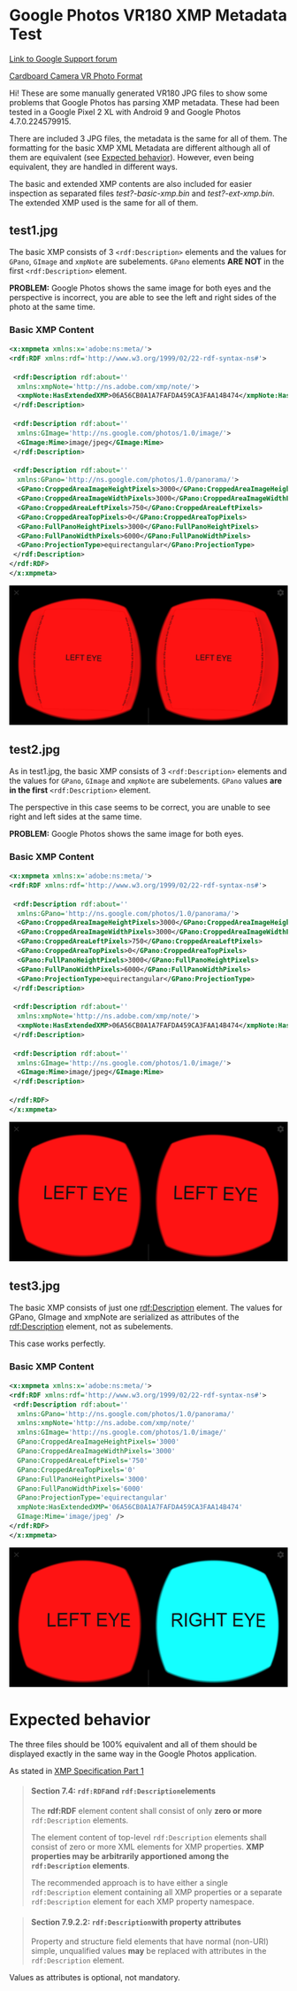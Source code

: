 
# Google Photos VR180 XMP Metadata Test

[Link to Google Support forum](https://support.google.com/photos/thread/935320?hl=en)

[Cardboard Camera VR Photo Format](https://developers.google.com/vr/reference/cardboard-camera-vr-photo-format)

Hi! These are some manually generated VR180 JPG files to show some problems that Google Photos has parsing XMP metadata. These had been tested in a Google Pixel 2 XL with Android 9 and Google Photos 4.7.0.224579915.

There are included 3 JPG files, the metadata is the same for all of them. The formatting for the basic XMP XML Metadata are different although all of them are equivalent (see [Expected behavior](#expected-behavior)). However, even being equivalent, they are handled in different ways.

The basic and extended XMP contents are also included for easier inspection as separated files _test?-basic-xmp.bin_ and _test?-ext-xmp.bin_. The extended XMP used is the same for all of them.

## test1.jpg
The basic XMP consists of 3 `<rdf:Description>` elements and the values for `GPano`, `GImage` and `xmpNote` are subelements. `GPano` elements **ARE NOT** in the first `<rdf:Description>` element.

**PROBLEM:** Google Photos shows the same image for both eyes and the perspective is incorrect, you are able to see the left and right sides of the photo at the same time.

### Basic XMP Content
```xml
<x:xmpmeta xmlns:x='adobe:ns:meta/'>
<rdf:RDF xmlns:rdf='http://www.w3.org/1999/02/22-rdf-syntax-ns#'>

 <rdf:Description rdf:about=''
  xmlns:xmpNote='http://ns.adobe.com/xmp/note/'>
  <xmpNote:HasExtendedXMP>06A56CB0A1A7FAFDA459CA3FAA14B474</xmpNote:HasExtendedXMP>
 </rdf:Description>

 <rdf:Description rdf:about=''
  xmlns:GImage='http://ns.google.com/photos/1.0/image/'>
  <GImage:Mime>image/jpeg</GImage:Mime>
 </rdf:Description>

 <rdf:Description rdf:about=''
  xmlns:GPano='http://ns.google.com/photos/1.0/panorama/'>
  <GPano:CroppedAreaImageHeightPixels>3000</GPano:CroppedAreaImageHeightPixels>
  <GPano:CroppedAreaImageWidthPixels>3000</GPano:CroppedAreaImageWidthPixels>
  <GPano:CroppedAreaLeftPixels>750</GPano:CroppedAreaLeftPixels>
  <GPano:CroppedAreaTopPixels>0</GPano:CroppedAreaTopPixels>
  <GPano:FullPanoHeightPixels>3000</GPano:FullPanoHeightPixels>
  <GPano:FullPanoWidthPixels>6000</GPano:FullPanoWidthPixels>
  <GPano:ProjectionType>equirectangular</GPano:ProjectionType>
 </rdf:Description>
</rdf:RDF>
</x:xmpmeta>
```

![Left and right side are visible at the same time](test1-google-photos-screenshot.jpg)

## test2.jpg
As in test1.jpg, the basic XMP consists of 3 `<rdf:Description>` elements and the values for `GPano`, `GImage` and `xmpNote` are subelements. `GPano` values **are in the first** `<rdf:Description>` element.

The perspective in this case seems to be correct, you are unable to see right and left sides at the same time.

**PROBLEM:** Google Photos shows the same image for both eyes.

### Basic XMP Content
```xml
<x:xmpmeta xmlns:x='adobe:ns:meta/'>
<rdf:RDF xmlns:rdf='http://www.w3.org/1999/02/22-rdf-syntax-ns#'>

 <rdf:Description rdf:about=''
  xmlns:GPano='http://ns.google.com/photos/1.0/panorama/'>
  <GPano:CroppedAreaImageHeightPixels>3000</GPano:CroppedAreaImageHeightPixels>
  <GPano:CroppedAreaImageWidthPixels>3000</GPano:CroppedAreaImageWidthPixels>
  <GPano:CroppedAreaLeftPixels>750</GPano:CroppedAreaLeftPixels>
  <GPano:CroppedAreaTopPixels>0</GPano:CroppedAreaTopPixels>
  <GPano:FullPanoHeightPixels>3000</GPano:FullPanoHeightPixels>
  <GPano:FullPanoWidthPixels>6000</GPano:FullPanoWidthPixels>
  <GPano:ProjectionType>equirectangular</GPano:ProjectionType>
 </rdf:Description>

 <rdf:Description rdf:about=''
  xmlns:xmpNote='http://ns.adobe.com/xmp/note/'>
  <xmpNote:HasExtendedXMP>06A56CB0A1A7FAFDA459CA3FAA14B474</xmpNote:HasExtendedXMP>
 </rdf:Description>

 <rdf:Description rdf:about=''
  xmlns:GImage='http://ns.google.com/photos/1.0/image/'>
  <GImage:Mime>image/jpeg</GImage:Mime>
 </rdf:Description>

</rdf:RDF>
</x:xmpmeta>
```
![Both eyes show the same image](test2-google-photos-screenshot.jpg)

## test3.jpg
The basic XMP consists of just one <rdf:Description> element. The values for GPano, GImage and xmpNote are serialized as attributes of the <rdf:Description> element, not as subelements.

This case works perfectly.

### Basic XMP Content
```xml
<x:xmpmeta xmlns:x='adobe:ns:meta/'>
<rdf:RDF xmlns:rdf='http://www.w3.org/1999/02/22-rdf-syntax-ns#'>
 <rdf:Description rdf:about=''
  xmlns:GPano='http://ns.google.com/photos/1.0/panorama/'
  xmlns:xmpNote='http://ns.adobe.com/xmp/note/'
  xmlns:GImage='http://ns.google.com/photos/1.0/image/'
  GPano:CroppedAreaImageHeightPixels='3000'
  GPano:CroppedAreaImageWidthPixels='3000'
  GPano:CroppedAreaLeftPixels='750'
  GPano:CroppedAreaTopPixels='0'
  GPano:FullPanoHeightPixels='3000'
  GPano:FullPanoWidthPixels='6000'
  GPano:ProjectionType='equirectangular'
  xmpNote:HasExtendedXMP='06A56CB0A1A7FAFDA459CA3FAA14B474'
  GImage:Mime='image/jpeg' />
</rdf:RDF>
</x:xmpmeta>
```
![Correct behavior](test3-google-photos-screenshot.jpg)

# Expected behavior
The three files should be 100% equivalent and all of them should be displayed exactly in the same way in the Google Photos application.

As stated in [XMP Specification Part 1](https://wwwimages2.adobe.com/content/dam/acom/en/devnet/xmp/pdfs/XMP%20SDK%20Release%20cc-2016-08/XMPSpecificationPart1.pdf)

> #### Section 7.4: `rdf:RDF`and `rdf:Description`elements
>The **rdf:RDF** element content shall consist of only **zero or more** `rdf:Description` elements.
>
>The element content of top-level `rdf:Description` elements shall consist of zero or more XML elements for 
XMP properties. **XMP properties may be arbitrarily apportioned among the `rdf:Description` elements**.
>
> The recommended approach is to have either a single `rdf:Description` element containing all XMP properties 
or a separate `rdf:Description` element for each XMP property namespace.

> #### Section 7.9.2.2: `rdf:Description`with property attributes
> Property and structure field elements that have normal (non-URI) simple, unqualified values **may** be replaced with attributes in the `rdf:Description` element.

Values as attributes is optional, not mandatory.



